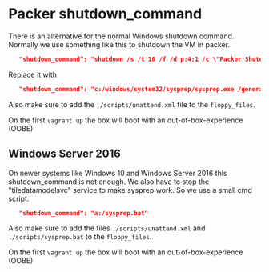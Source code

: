 # Packer shutdown_command
There is an alternative for the normal Windows shutdown command.
Normally we use something like this to shutdown the VM in packer.

```json
   "shutdown_command": "shutdown /s /t 10 /f /d p:4:1 /c \"Packer Shutdown\"",
```

Replace it with

```json
   "shutdown_command": "c:/windows/system32/sysprep/sysprep.exe /generalize /oobe /quiet /shutdown /unattend:a:/unattend.xml",
```

Also make sure to add the `./scripts/unattend.xml` file to the `floppy_files`.

On the first `vagrant up` the box will boot with an out-of-box-experience (OOBE)

## Windows Server 2016

On newer systems like Windows 10 and Windows Server 2016 this shutdown_command is not enough.
We also have to stop the "tiledatamodelsvc" service to make sysprep work. So we use a small cmd script.

```json
   "shutdown_command": "a:/sysprep.bat"
```

Also make sure to add the files `./scripts/unattend.xml` and `./scripts/sysprep.bat` to the `floppy_files`.

On the first `vagrant up` the box will boot with an out-of-box-experience (OOBE)
